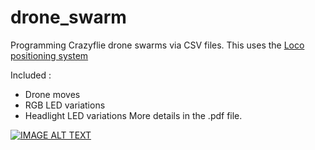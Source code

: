 # drone_swarm
Programming Crazyflie drone swarms via CSV files.
This uses the [Loco positioning system](https://www.bitcraze.io/documentation/system/positioning/loco-positioning-system/)

Included :
- Drone moves
- RGB LED variations
- Headlight LED variations
More details in the .pdf file.

[![IMAGE ALT TEXT](http://img.youtube.com/vi/https://youtu.be/htJWp24ZeOU/0.jpg)](http://www.youtube.com/watch?v=https://youtu.be/htJWp24ZeOU "Video Title")